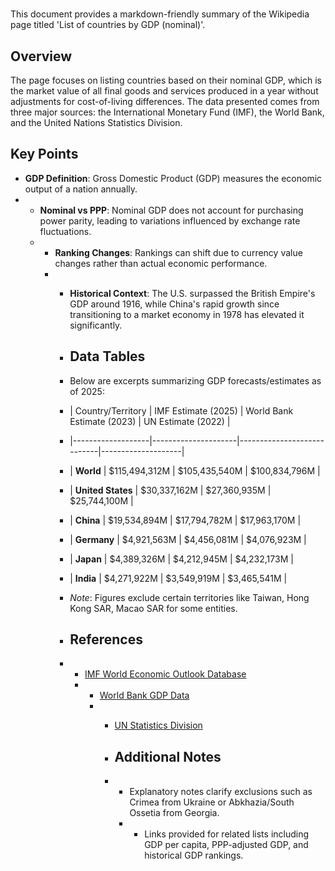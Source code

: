 #

This document provides a markdown-friendly summary of the Wikipedia page titled 'List of countries by GDP (nominal)'.

## Overview
The page focuses on listing countries based on their nominal GDP, which is the market value of all final goods and services produced in a year without adjustments for cost-of-living differences. The data presented comes from three major sources: the International Monetary Fund (IMF), the World Bank, and the United Nations Statistics Division.

## Key Points
- **GDP Definition**: Gross Domestic Product (GDP) measures the economic output of a nation annually.
- - **Nominal vs PPP**: Nominal GDP does not account for purchasing power parity, leading to variations influenced by exchange rate fluctuations.
  - - **Ranking Changes**: Rankings can shift due to currency value changes rather than actual economic performance.
    - - **Historical Context**: The U.S. surpassed the British Empire's GDP around 1916, while China's rapid growth since transitioning to a market economy in 1978 has elevated it significantly.
     
      - ## Data Tables
      - Below are excerpts summarizing GDP forecasts/estimates as of 2025:
     
      - | Country/Territory | IMF Estimate (2025) | World Bank Estimate (2023) | UN Estimate (2022) |
      - |-------------------|---------------------|----------------------------|--------------------|
      - | **World**         | $115,494,312M       | $105,435,540M             | $100,834,796M     |
      - | **United States** | $30,337,162M        | $27,360,935M              | $25,744,100M      |
      - | **China**         | $19,534,894M        | $17,794,782M              | $17,963,170M      |
      - | **Germany**       | $4,921,563M         | $4,456,081M               | $4,076,923M       |
      - | **Japan**         | $4,389,326M         | $4,212,945M               | $4,232,173M       |
      - | **India**         | $4,271,922M         | $3,549,919M               | $3,465,541M       |
     
      - *Note*: Figures exclude certain territories like Taiwan, Hong Kong SAR, Macao SAR for some entities.
     
      - ## References
      - - [IMF World Economic Outlook Database](https://www.imf.org/en/Publications/WEO/weo-database/2024/October)
        - - [World Bank GDP Data](https://data.worldbank.org/indicator/NY.GDP.MKTP.CD)
          - - [UN Statistics Division](https://unstats.un.org/unsd/amaapi/api/file/2)
           
            - ## Additional Notes
            - - Explanatory notes clarify exclusions such as Crimea from Ukraine or Abkhazia/South Ossetia from Georgia.
              - - Links provided for related lists including GDP per capita, PPP-adjusted GDP, and historical GDP rankings.

